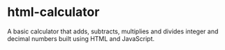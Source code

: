 # html-calculator
A basic calculator that adds, subtracts, multiplies and divides integer and decimal numbers built using HTML and JavaScript.
